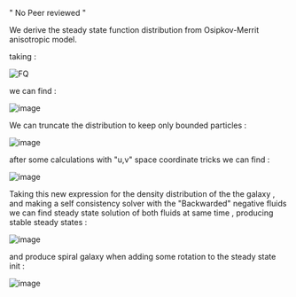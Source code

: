 " No Peer reviewed  "

We derive the steady state function distribution from Osipkov-Merrit anisotropic model.

taking : 


![FQ](https://github.com/user-attachments/assets/4e04a156-0631-4ca0-b3c2-a9e2a5b6207c)


we can find :

![image](https://github.com/user-attachments/assets/ad11ffe5-41da-47e2-811a-df6b93c69920)


We can truncate the distribution to keep only bounded particles : 

![image](https://github.com/user-attachments/assets/011e87fc-e501-4ebe-b739-970dd25f4917)

after some calculations with "u,v" space coordinate tricks we can find :

![image](https://github.com/user-attachments/assets/26d47def-189a-4581-8e3c-02683c024c2c)

Taking this new expression for the density distribution of the the galaxy , and making a self consistency solver with the "Backwarded" negative fluids 
we can find steady state solution of both fluids at same time , producing stable steady states :

![image](https://github.com/user-attachments/assets/81fafaae-dfd8-43b3-8acc-f7a583b1daef)


and produce spiral galaxy when adding some rotation to the steady state init : 

![image](https://github.com/user-attachments/assets/e6cf28e7-cdab-482f-879c-02d158ad4645)
